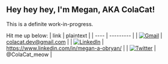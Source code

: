 ## Hey hey hey, I'm Megan, AKA ColaCat!

This is a definite work-in-progress. 

Hit me up below:
| link | plaintext |
| ---- | --------- |
| [![Gmail](https://img.shields.io/badge/Gmail-D14836?style=for-the-badge&logo=gmail&logoColor=white)](mailto:colacat.dev@gmail.com) | colacat.dev@gmail.com |
| [![LinkedIn](https://img.shields.io/badge/LinkedIn-0077B5?style=for-the-badge&logo=linkedin&logoColor=white)](https://www.linkedin.com/in/megan-a-obryan/) | https://www.linkedin.com/in/megan-a-obryan/ | 
| [![Twitter](https://img.shields.io/badge/Twitter-1DA1F2?style=for-the-badge&logo=twitter&logoColor=white)](https://twitter.com/ColaCat_meow) | @ColaCat_meow |
